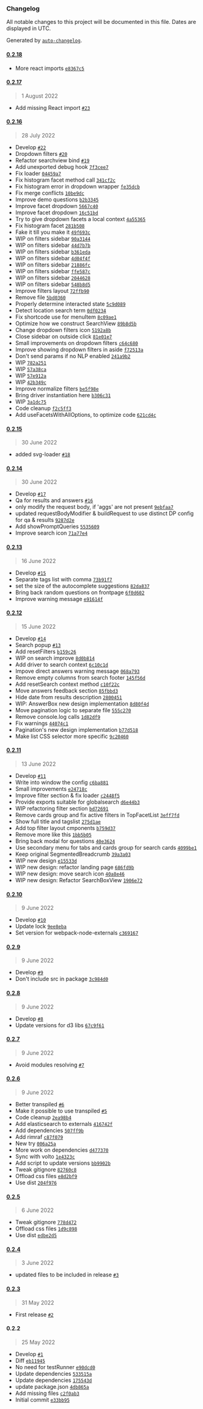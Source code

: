 ### Changelog

All notable changes to this project will be documented in this file. Dates are displayed in UTC.

Generated by [`auto-changelog`](https://github.com/CookPete/auto-changelog).

#### [0.2.18](https://github.com/eea/eeacms-searchlib/compare/0.2.17...0.2.18)

- More react imports [`e8367c5`](https://github.com/eea/eeacms-searchlib/commit/e8367c59a3aded3bf83ff5808cf069dbdb68c820)

#### [0.2.17](https://github.com/eea/eeacms-searchlib/compare/0.2.16...0.2.17)

> 1 August 2022

- Add missing React import [`#23`](https://github.com/eea/eeacms-searchlib/pull/23)

#### [0.2.16](https://github.com/eea/eeacms-searchlib/compare/0.2.15...0.2.16)

> 28 July 2022

- Develop [`#22`](https://github.com/eea/eeacms-searchlib/pull/22)
- Dropdown filters [`#20`](https://github.com/eea/eeacms-searchlib/pull/20)
- Refactor searchview bind [`#19`](https://github.com/eea/eeacms-searchlib/pull/19)
- Add unexported debug hook [`7f3cee7`](https://github.com/eea/eeacms-searchlib/commit/7f3cee737be9abcbd86d72330bb62b4343ef4cde)
- Fix loader [`04459a7`](https://github.com/eea/eeacms-searchlib/commit/04459a77c9ee448b9f51d8099eb287266fc1fb06)
- Fix histogram facet method call [`341cf2c`](https://github.com/eea/eeacms-searchlib/commit/341cf2c5ab313e59d56de2a59ec9df12cded5ffe)
- Fix histogram error in dropdown wrapper [`fe35dcb`](https://github.com/eea/eeacms-searchlib/commit/fe35dcba362c68833799adb3ee974806f8b0de6e)
- Fix merge conflicts [`10be9dc`](https://github.com/eea/eeacms-searchlib/commit/10be9dcd829281205e427906ef93745fa7012960)
- Improve demo questions [`b2b3345`](https://github.com/eea/eeacms-searchlib/commit/b2b334530203a2903a8ecf90a69362fd58dbdb87)
- Improve facet dropdown [`5667c40`](https://github.com/eea/eeacms-searchlib/commit/5667c4019b779b3792967d2a470a6c36b8b063dc)
- Improve facet dropdown [`16c51bd`](https://github.com/eea/eeacms-searchlib/commit/16c51bd3537dab5bca7d370c2da9bc352f18fc44)
- Try to give dropdown facets a local context [`4a55365`](https://github.com/eea/eeacms-searchlib/commit/4a5536585b2e5f0219564cb1eaa7c3783c9a2398)
- Fix histogram facet [`281b508`](https://github.com/eea/eeacms-searchlib/commit/281b5086a7a3441c2c889176d00275b793c235c4)
- Fake it till you make it [`49f693c`](https://github.com/eea/eeacms-searchlib/commit/49f693c98998c6da3f8d155f06f4d24e7a14ca6a)
- WIP on filters sidebar [`90a3144`](https://github.com/eea/eeacms-searchlib/commit/90a31448982ef28c889633fccb93784a4de596a0)
- WIP on filters sidebar [`44d7b7b`](https://github.com/eea/eeacms-searchlib/commit/44d7b7b730867d40a40b2e896a6883ab874ebe83)
- WIP on filters sidebar [`b361eda`](https://github.com/eea/eeacms-searchlib/commit/b361edaa5bb11b6607b75dee78380634255ffe61)
- WIP on filters sidebar [`4d04f4f`](https://github.com/eea/eeacms-searchlib/commit/4d04f4f2f0aea22b80cf275980c73df80bf1673c)
- WIP on filters sidebar [`21886fc`](https://github.com/eea/eeacms-searchlib/commit/21886fce1c58f23317477267f78f63cc9c36f76d)
- WIP on filters sidebar [`ffe587c`](https://github.com/eea/eeacms-searchlib/commit/ffe587ca254cb45321fbb4d22236d63b450675c6)
- WIP on filters sidebar [`2044628`](https://github.com/eea/eeacms-searchlib/commit/20446285a5869a6ca61174281d3dbef4e5169b70)
- WIP on filters sidebar [`548b8d5`](https://github.com/eea/eeacms-searchlib/commit/548b8d524c8dfa885419cb82dfc360276a6c2e78)
- Improve filters layout [`72ffb90`](https://github.com/eea/eeacms-searchlib/commit/72ffb90d885271935c4781b2e0cb5f941c8f01c7)
- Remove file [`5bd0360`](https://github.com/eea/eeacms-searchlib/commit/5bd0360ca0f11b728063ac4dd659cc502fe853ae)
- Properly determine interacted state [`5c9d089`](https://github.com/eea/eeacms-searchlib/commit/5c9d089ddfae5b6ea81cb4fce49b523cecaf08a8)
- Detect location search term [`0df0234`](https://github.com/eea/eeacms-searchlib/commit/0df02349c4dcdecd61f60511ddd836397712d64a)
- Fix shortcode use for menuItem [`8c09ae1`](https://github.com/eea/eeacms-searchlib/commit/8c09ae1151e4a44d822e5c41f735b415064abde7)
- Optimize how we construct SearchView [`89b8d5b`](https://github.com/eea/eeacms-searchlib/commit/89b8d5b8ce69f28ec7f7e4f149b232f8c5442573)
- Change dropdown filters icon [`5192a8b`](https://github.com/eea/eeacms-searchlib/commit/5192a8b1bedc6603d6de11ab5d601a6b78c35d27)
- Close sidebar on outside click [`81e01e7`](https://github.com/eea/eeacms-searchlib/commit/81e01e7b155ef535c9973292b6571833c12898e1)
- Small improvements on dropdown filters [`c64c680`](https://github.com/eea/eeacms-searchlib/commit/c64c68032a78195216786c2a04244334e11d95cf)
- Improve showing dropdown filters in aside [`f72513a`](https://github.com/eea/eeacms-searchlib/commit/f72513ad96d12f88509a563fc3e3fa97a60a55e2)
- Don't send params if no NLP enabled [`241a9b2`](https://github.com/eea/eeacms-searchlib/commit/241a9b2e65377f2d073879ff7c88c8b949580853)
- WIP [`782a251`](https://github.com/eea/eeacms-searchlib/commit/782a251f85f6a5ea143ccecf998e61d93f8201ad)
- WIP [`57a38ca`](https://github.com/eea/eeacms-searchlib/commit/57a38ca69232159eaafd414bd9b208de05bbc318)
- WIP [`57e912a`](https://github.com/eea/eeacms-searchlib/commit/57e912ae71b7561177ab84db54a354a68b3ebca3)
- WIP [`42b349c`](https://github.com/eea/eeacms-searchlib/commit/42b349c5a624a1c18b361fce5efe470e6ac29cfe)
- Improve normalize filters [`be5f98e`](https://github.com/eea/eeacms-searchlib/commit/be5f98ea78d40ce0b73a6e12b8310c9b340d8c9a)
- Bring driver instantiation here [`b306c31`](https://github.com/eea/eeacms-searchlib/commit/b306c313677cf6b0b360e4e633e685f99a312ec6)
- WIP [`3a1dc75`](https://github.com/eea/eeacms-searchlib/commit/3a1dc755c8c9693ced06d8ba80f68435759a843a)
- Code cleanup [`f2c5ff3`](https://github.com/eea/eeacms-searchlib/commit/f2c5ff3bd29a0fe9adb46fd29428771d820bf788)
- Add useFacetsWithAllOptions, to optimize code [`621cd4c`](https://github.com/eea/eeacms-searchlib/commit/621cd4cb91280ab3d6ddcf8281e225dd2226023d)

#### [0.2.15](https://github.com/eea/eeacms-searchlib/compare/0.2.14...0.2.15)

> 30 June 2022

- added svg-loader [`#18`](https://github.com/eea/eeacms-searchlib/pull/18)

#### [0.2.14](https://github.com/eea/eeacms-searchlib/compare/0.2.13...0.2.14)

> 30 June 2022

- Develop [`#17`](https://github.com/eea/eeacms-searchlib/pull/17)
- Qa for results and answers [`#16`](https://github.com/eea/eeacms-searchlib/pull/16)
- only modify the request body, if 'aggs' are not present [`9ebfaa7`](https://github.com/eea/eeacms-searchlib/commit/9ebfaa746b637641478917d3ac9b5d0ab998f66a)
- updated requestBodyModifier & buildRequest to use distinct DP config for qa & results [`9287d2e`](https://github.com/eea/eeacms-searchlib/commit/9287d2ebe72978c11c90ef9b3362e4285d3a5f38)
- Add showPromptQueries [`5535609`](https://github.com/eea/eeacms-searchlib/commit/55356099b0f82c27819a9eceead575cef4c1239d)
- Improve search icon [`71a77e4`](https://github.com/eea/eeacms-searchlib/commit/71a77e45e639fe4e4627350325c457825fcb0414)

#### [0.2.13](https://github.com/eea/eeacms-searchlib/compare/0.2.12...0.2.13)

> 16 June 2022

- Develop [`#15`](https://github.com/eea/eeacms-searchlib/pull/15)
- Separate tags list with comma [`73b91f7`](https://github.com/eea/eeacms-searchlib/commit/73b91f72a86ab8a580f1d93d5167f7fba180fa83)
- set the size of the autocomplete suggestions [`82da837`](https://github.com/eea/eeacms-searchlib/commit/82da8373e3a06c13cbe811b96e6c85b42c1c0a2b)
- Bring back random questions on frontpage [`6f0d602`](https://github.com/eea/eeacms-searchlib/commit/6f0d602f70885299fbd7e7e8b09fd0cca6e7b326)
- Improve warning message [`e91614f`](https://github.com/eea/eeacms-searchlib/commit/e91614f6ab58dce416d3862a518afd995e664d38)

#### [0.2.12](https://github.com/eea/eeacms-searchlib/compare/0.2.11...0.2.12)

> 15 June 2022

- Develop [`#14`](https://github.com/eea/eeacms-searchlib/pull/14)
- Search popup [`#13`](https://github.com/eea/eeacms-searchlib/pull/13)
- Add resetFilters [`b159c26`](https://github.com/eea/eeacms-searchlib/commit/b159c26bebcf51264b6e05a673944f914ffc5c18)
- WIP on search improve [`8d0b814`](https://github.com/eea/eeacms-searchlib/commit/8d0b814612e8f473710a993aced7f93830a1f857)
- Add driver to search context [`6c10c1d`](https://github.com/eea/eeacms-searchlib/commit/6c10c1d9465a5718eadc6079243b353de8cfe86a)
- Impove direct answers warning message [`068a793`](https://github.com/eea/eeacms-searchlib/commit/068a7933e25096593b0e35c8028817c432f4bee4)
- Remove empty columns from search footer [`145f56d`](https://github.com/eea/eeacms-searchlib/commit/145f56d7876092c150b8eae8f928affdd1a93993)
- Add resetSearch context method [`c10f22c`](https://github.com/eea/eeacms-searchlib/commit/c10f22ccf7abbed8bc49e105138bd6bc6ec58b88)
- Move answers feedback section [`85fbbd3`](https://github.com/eea/eeacms-searchlib/commit/85fbbd3a1cab7419264d3566b919513fd1709cb5)
- Hide date from results description [`2800451`](https://github.com/eea/eeacms-searchlib/commit/28004519ee6b81280ae4b89406fdbd0fb275b8b0)
- WIP: AnswerBox new design implementation [`8d80f4d`](https://github.com/eea/eeacms-searchlib/commit/8d80f4d321739e4e550b34a90df73b39193e4972)
- Move pagination logic to separate file [`555c270`](https://github.com/eea/eeacms-searchlib/commit/555c27084c716f105a8dc26518de753cd3823982)
- Remove console.log calls [`1d82df9`](https://github.com/eea/eeacms-searchlib/commit/1d82df938471a767061e4f87b49fe672dfecd6d0)
- Fix warnings [`44074c1`](https://github.com/eea/eeacms-searchlib/commit/44074c189c5c7f9a1bdcf908f473e80d162856bc)
- Pagination's new design implementation [`b77d518`](https://github.com/eea/eeacms-searchlib/commit/b77d51867d1fe1e4b15027299f65221b3e3806b0)
- Make list CSS selector more specific [`9c20460`](https://github.com/eea/eeacms-searchlib/commit/9c204608482bdded9ab5d6c51a8d7dfd346572ec)

#### [0.2.11](https://github.com/eea/eeacms-searchlib/compare/0.2.10...0.2.11)

> 13 June 2022

- Develop [`#11`](https://github.com/eea/eeacms-searchlib/pull/11)
- Write into window the config [`c6ba881`](https://github.com/eea/eeacms-searchlib/commit/c6ba881a63ee46aef53bf330968667539b078509)
- Small improvements [`e24718c`](https://github.com/eea/eeacms-searchlib/commit/e24718c7c35bdd624b23db1ec62702878d02b315)
- Improve filter section & fix loader [`c2448f5`](https://github.com/eea/eeacms-searchlib/commit/c2448f5ffee4a00f702810ce34bfb54a3d23dd7e)
- Provide exports suitable for globalsearch [`d6e44b3`](https://github.com/eea/eeacms-searchlib/commit/d6e44b3ab0078eadcedf34b6bc191a1c6bf4aa7d)
- WIP refactoring filter section [`bd72691`](https://github.com/eea/eeacms-searchlib/commit/bd72691fe93baf4369a7d9d2242ecdf87b2f01be)
- Remove cards group and fix active filters in TopFacetList [`3eff7fd`](https://github.com/eea/eeacms-searchlib/commit/3eff7fd5e7985ddd122f1e8167174729e766d8a3)
- Show full title and tagslist [`275d1ae`](https://github.com/eea/eeacms-searchlib/commit/275d1ae7b475146b362a25719851dbf38abf31c1)
- Add top filter layout cmponents [`b759d37`](https://github.com/eea/eeacms-searchlib/commit/b759d3754dfb59efe5fc0d6d0aff7ca9e1ca0333)
- Remove more like this [`1bb5b05`](https://github.com/eea/eeacms-searchlib/commit/1bb5b05a2a6f587cc643e529712795c3eb0848a5)
- Bring back modal for questions [`40e3624`](https://github.com/eea/eeacms-searchlib/commit/40e3624657b9dac982c1a57394984b80889695e3)
- Use secondary menu for tabs and cards group for search cards [`4099be1`](https://github.com/eea/eeacms-searchlib/commit/4099be1a719ecf05afe1c6ef1b3371060a48b4c6)
- Keep original SegmentedBreadcrumb [`39a3a03`](https://github.com/eea/eeacms-searchlib/commit/39a3a037ea57985d0b1590886705e150b6d9585a)
- WIP new design [`e15533d`](https://github.com/eea/eeacms-searchlib/commit/e15533db7955ced98ecc3b3499cd7edf49322961)
- WIP new design: refactor landing page [`686fd9b`](https://github.com/eea/eeacms-searchlib/commit/686fd9b8444fa200d2ed17a6646f6870d53d670d)
- WIP new design: move search icon [`40a8e46`](https://github.com/eea/eeacms-searchlib/commit/40a8e4672653c2f511e188ad1c0d9717f506c087)
- WIP new design: Refactor SearchBoxView [`1906e72`](https://github.com/eea/eeacms-searchlib/commit/1906e7212037f209c33b7856c8c0b19d7426d746)

#### [0.2.10](https://github.com/eea/eeacms-searchlib/compare/0.2.9...0.2.10)

> 9 June 2022

- Develop [`#10`](https://github.com/eea/eeacms-searchlib/pull/10)
- Update lock [`9ee8eba`](https://github.com/eea/eeacms-searchlib/commit/9ee8eba8523e9c445c97bb2294efa9d968b9af20)
- Set version for webpack-node-externals [`c369167`](https://github.com/eea/eeacms-searchlib/commit/c3691674cee3951f7a58aa026234c9709fb582d1)

#### [0.2.9](https://github.com/eea/eeacms-searchlib/compare/0.2.8...0.2.9)

> 9 June 2022

- Develop [`#9`](https://github.com/eea/eeacms-searchlib/pull/9)
- Don't include src in package [`3c984d0`](https://github.com/eea/eeacms-searchlib/commit/3c984d062d052fb7228d6b7c2886901e9561d1f4)

#### [0.2.8](https://github.com/eea/eeacms-searchlib/compare/0.2.7...0.2.8)

> 9 June 2022

- Develop [`#8`](https://github.com/eea/eeacms-searchlib/pull/8)
- Update versions for d3 libs [`67c9f61`](https://github.com/eea/eeacms-searchlib/commit/67c9f617137a14473c96940f6657346826873d41)

#### [0.2.7](https://github.com/eea/eeacms-searchlib/compare/0.2.6...0.2.7)

> 9 June 2022

- Avoid modules resolving [`#7`](https://github.com/eea/eeacms-searchlib/pull/7)

#### [0.2.6](https://github.com/eea/eeacms-searchlib/compare/0.2.5...0.2.6)

> 9 June 2022

- Better transpiled [`#6`](https://github.com/eea/eeacms-searchlib/pull/6)
- Make it possible to use transpiled [`#5`](https://github.com/eea/eeacms-searchlib/pull/5)
- Code cleanup [`2ea98b4`](https://github.com/eea/eeacms-searchlib/commit/2ea98b477858d114a00ce8f15cf49f6f68eab060)
- Add elasticsearch to externals [`416742f`](https://github.com/eea/eeacms-searchlib/commit/416742f3426b2c2cf7664a4e87e7951e74d31786)
- Add dependencies [`507ff9b`](https://github.com/eea/eeacms-searchlib/commit/507ff9bd7c2ceae5998772394c8d5e141535719d)
- Add rimraf [`c87f079`](https://github.com/eea/eeacms-searchlib/commit/c87f079df8d880b5ad9b5da9a20475ad05263a1c)
- New try [`006a25a`](https://github.com/eea/eeacms-searchlib/commit/006a25ad99ed9a27b19754917006c7c89fb6d870)
- More work on dependencies [`d477370`](https://github.com/eea/eeacms-searchlib/commit/d47737057792002dfa9df9ce201a66041bd2c832)
- Sync with volto [`1e4323c`](https://github.com/eea/eeacms-searchlib/commit/1e4323c4d087b1ebe7c46d55e574eb18615cbda6)
- Add script to update versions [`bb9902b`](https://github.com/eea/eeacms-searchlib/commit/bb9902be784a149d98d9c1f3f13730575e71df01)
- Tweak gitignore [`82760c8`](https://github.com/eea/eeacms-searchlib/commit/82760c8baedde1ac240d34cbbbadf330911a9f9c)
- Offload css files [`e8d2bf9`](https://github.com/eea/eeacms-searchlib/commit/e8d2bf9eaadee652344a380975440e6d1429f3b7)
- Use dist [`204f976`](https://github.com/eea/eeacms-searchlib/commit/204f9761555370ceb666ce4ea9e04cd33b63623b)

#### [0.2.5](https://github.com/eea/eeacms-searchlib/compare/0.2.4...0.2.5)

> 6 June 2022

- Tweak gitignore [`778d472`](https://github.com/eea/eeacms-searchlib/commit/778d4724b09d9a17e2baaf1492ec8b31a96d8b8d)
- Offload css files [`1d9c898`](https://github.com/eea/eeacms-searchlib/commit/1d9c89831f7341564e705829d219aedbe0cf1ee4)
- Use dist [`edbe2d5`](https://github.com/eea/eeacms-searchlib/commit/edbe2d5c7bc48b1c4c4ae9ed8d16667de4059217)

#### [0.2.4](https://github.com/eea/eeacms-searchlib/compare/0.2.3...0.2.4)

> 3 June 2022

- updated files to be included in release [`#3`](https://github.com/eea/eeacms-searchlib/pull/3)

#### [0.2.3](https://github.com/eea/eeacms-searchlib/compare/0.2.2...0.2.3)

> 31 May 2022

- First release [`#2`](https://github.com/eea/eeacms-searchlib/pull/2)

#### 0.2.2

> 25 May 2022

- Develop [`#1`](https://github.com/eea/eeacms-searchlib/pull/1)
- Diff [`eb11945`](https://github.com/eea/eeacms-searchlib/commit/eb119459f60a9f788646a4aba96d7e1078e9a237)
- No need for testRunner [`e90dcd0`](https://github.com/eea/eeacms-searchlib/commit/e90dcd0a9f123b7e9d6f22004caa863ed5ff9721)
- Update dependencies [`533515a`](https://github.com/eea/eeacms-searchlib/commit/533515a38ea73facbdc1770e5cad826c0cdc9898)
- Update dependencies [`175543d`](https://github.com/eea/eeacms-searchlib/commit/175543d2d22de3f220dd5727548bfb13811070a0)
- update package.json [`4db865a`](https://github.com/eea/eeacms-searchlib/commit/4db865abf54288542a894aabc64d9b1609c398d2)
- Add missing files [`c2f0ab3`](https://github.com/eea/eeacms-searchlib/commit/c2f0ab365c9fdb741a4db8bb76db3dc15eb48e47)
- Initial commit [`e33bb95`](https://github.com/eea/eeacms-searchlib/commit/e33bb95620f1431f0191216ac0194946e1e669cc)
